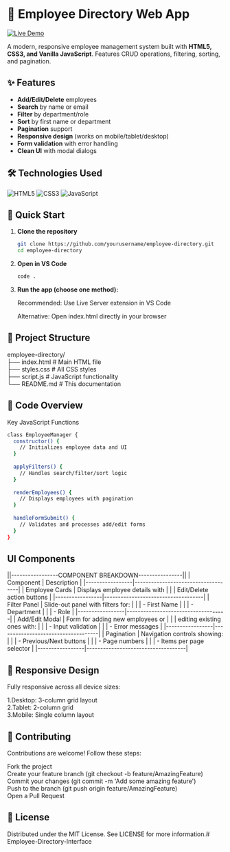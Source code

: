 # 📂 Employee Directory Web App

[![Live Demo](https://img.shields.io/badge/Employee_Directory-Live_🚀-blueviolet?style=for-the-badge&logo=vercel&logoColor=white)](https://employee-directory-interface-ten.vercel.app/)

A modern, responsive employee management system built with **HTML5, CSS3, and Vanilla JavaScript**. Features CRUD operations, filtering, sorting, and pagination.

## ✨ Features

- **Add/Edit/Delete** employees<br>
- **Search** by name or email<br>
- **Filter** by department/role<br>
- **Sort** by first name or department<br>
- **Pagination** support<br>
- **Responsive design** (works on mobile/tablet/desktop)<br>
- **Form validation** with error handling<br>
- **Clean UI** with modal dialogs<br>

## 🛠️ Technologies Used

![HTML5](https://img.shields.io/badge/-HTML5-E34F26?logo=html5&logoColor=white)
![CSS3](https://img.shields.io/badge/-CSS3-1572B6?logo=css3&logoColor=white)
![JavaScript](https://img.shields.io/badge/-JavaScript-F7DF1E?logo=javascript&logoColor=black)

## 🚀 Quick Start

1. **Clone the repository**
   ```bash
   git clone https://github.com/yourusername/employee-directory.git
   cd employee-directory
   ```
2. **Open in VS Code**
   ```bash
   code .
   ```
3. **Run the app (choose one method):**

   Recommended: Use Live Server extension in VS Code

   Alternative: Open index.html directly in your browser   

## 🎨 Project Structure

employee-directory/<br>
├── index.html          # Main HTML file<br>
├── styles.css          # All CSS styles<br>
├── script.js           # JavaScript functionality<br>
└── README.md           # This documentation<br>

## 📝 Code Overview

Key JavaScript Functions
```bash
class EmployeeManager {
  constructor() {
    // Initializes employee data and UI
  }
  
  applyFilters() {
    // Handles search/filter/sort logic
  }
  
  renderEmployees() {
    // Displays employees with pagination
  }
  
  handleFormSubmit() {
    // Validates and processes add/edit forms
  }
}
```
## UI Components

||-----------------COMPONENT BREAKDOWN----------------||
| Component       | Description                        |
|-----------------|------------------------------------|
| Employee Cards  | Displays employee details with     |
|                 | Edit/Delete action buttons         |
|-----------------|------------------------------------|
| Filter Panel    | Slide-out panel with filters for:  |
|                 | - First Name                       |
|                 | - Department                       |
|                 | - Role                             |
|-----------------|------------------------------------|
| Add/Edit Modal  | Form for adding new employees or   |
|                 | editing existing ones with:        |
|                 | - Input validation                 |
|                 | - Error messages                   |
|-----------------|------------------------------------|
| Pagination      | Navigation controls showing:       |
|                 | - Previous/Next buttons            |
|                 | - Page numbers                     |
|                 | - Items per page selector          |
|-----------------|------------------------------------|


## 📱 Responsive Design
Fully responsive across all device sizes:

1.Desktop: 3-column grid layout<br>
2.Tablet: 2-column grid<br>
3.Mobile: Single column layout<br>

## 🤝 Contributing
Contributions are welcome! Follow these steps:

Fork the project<br>
Create your feature branch (git checkout -b feature/AmazingFeature)<br>
Commit your changes (git commit -m 'Add some amazing feature')<br>
Push to the branch (git push origin feature/AmazingFeature)<br>
Open a Pull Request<br>

## 📜 License

Distributed under the MIT License. See LICENSE for more information.# Employee-Directory-Interface
